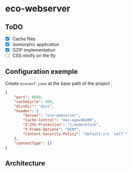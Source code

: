 # eco-webserver

## ToDO

- [X] Cache files
- [X] Isomorphic application
- [X] GZIP implementation
- [ ] CSS minify on the fly

## Configuration exemple

Create `ecoconf.json` at the base path of the project :

```json
{
    "port": 8080,
    "cacheCycle": 900,
    "distDir": "dist",
    "header": {
        "Server": "eco-webserver",
        "Cache-Control": "max-age=86400",
        "X-XSS-Protection": "1;mode=block",
        "X-Frame-Options": "DENY",
        "Content-Security-Policy": "default-src 'self'"
    },
    "contentType": {}
}
```

## Architecture
